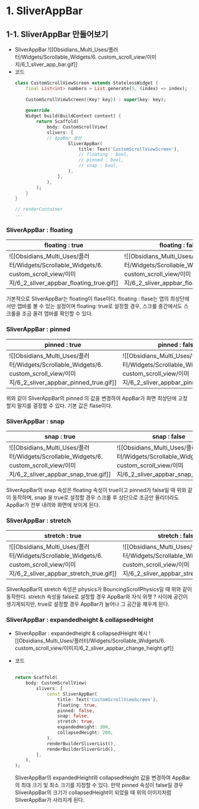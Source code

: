# 1. SliverAppBar

## 1-1. SliverAppBar 만들어보기

 - SliverAppBar
	![[Obsidians_Multi_Uses/플러터/Widgets/Scrollable_Widgets/6. custom_scroll_view/이미지/6_1_sliver_app_bar.gif]]
- 코드
	```dart
	class CustomScrollViewScreen extends StatelessWidget {
		final List<int> numbers = List.generate(5, (index) => index);
		
		CustomScrollViewScreen({Key? key}) : super(key: key);
		
		@override
		Widget build(BuildContext context) {
			return Scaffold(
				body: CustomScrollView(
				slivers: [
				// AppBar 생성
						SliverAppBar(
							title: Text('CustomScrollViewScreen'),
							// floating : bool, 
							// pinned : bool,
							// snap : bool,
						),
					],
				),
			);
		}
	}
	
	// renderContainer
	...
	
	```

### SliverAppBar : floating

| floating : true                                 | floating : false |
| ------------------------------------ | ----- |
| ![[Obsidians_Multi_Uses/플러터/Widgets/Scrollable_Widgets/6. custom_scroll_view/이미지/6_2_sliver_appbar_floating_true.gif]] |![[Obsidians_Multi_Uses/플러터/Widgets/Scrollable_Widgets/6. custom_scroll_view/이미지/6_2_sliver_appbar_floating_false.gif]]      |

기본적으로 SliverAppBar는 floating이 flase이다. floating : flase는 앱의 최상단에서만 앱바를 볼 수 있는 설정이며 floating: true로 설정할 경우, 스크롤 중간에서도 스크롤을 조금 올려 앱바를 확인할 수 있다.


### SliverAppBar : pinned
| pinned : true                      | pinned : false                      |
| ---------------------------------- | ----------------------------------- |
| ![[Obsidians_Multi_Uses/플러터/Widgets/Scrollable_Widgets/6. custom_scroll_view/이미지/6_2_sliver_appbar_pinned_true.gif]] | ![[Obsidians_Multi_Uses/플러터/Widgets/Scrollable_Widgets/6. custom_scroll_view/이미지/6_2_sliver_appbar_pinned_false.gif]] |

위와 같이 SliverAppBar의 pinned 의 값을 변경하여 AppBar가 화면 최상단에 고정 할지 말지를 결정할 수 있다. 기본 값은 flase이다.

### SliverAppBar : snap

| snap : true                                 | snap : false |
| ------------------------------------ | ----- |
| ![[Obsidians_Multi_Uses/플러터/Widgets/Scrollable_Widgets/6. custom_scroll_view/이미지/6_2_sliver_appbar_snap_true.gif]] |![[Obsidians_Multi_Uses/플러터/Widgets/Scrollable_Widgets/6. custom_scroll_view/이미지/6_2_sliver_appbar_snap_false.gif]]      |

SliverAppBar의 snap 속성은 floating 속성이 true이고 pinned가 false일 때 위와 같이 동작하며, snap 을 true로 설정할 경우 스크롤 후 상단으로 조금만 올리더라도 AppBar가 전부 내려와 화면에 보이게 된다.


### SliverAppBar : stretch

| stretch : true                                 | stretch : false |
| ------------------------------------ | ----- |
| ![[Obsidians_Multi_Uses/플러터/Widgets/Scrollable_Widgets/6. custom_scroll_view/이미지/6_2_sliver_appbar_stretch_true.gif]] |![[Obsidians_Multi_Uses/플러터/Widgets/Scrollable_Widgets/6. custom_scroll_view/이미지/6_2_sliver_appbar_stretch_false.gif]]      |

SliverAppBar의 stretch 속성은 physics가 BouncingScrollPhysics일 때 위와 같이 동작한다. stretch 속성을 false로 설정할 경우 AppBar와 자식 위젯 ? 사이에 공간이 생기게되지만, true로 설정할 경우 AppBar가 늘어나 그 공간을 채우게 된다.

### SliverAppBar : expandedheight & collapsedHeight

- SliverAppBar : expandedheight & collapsedHeight 예시
	![[Obsidians_Multi_Uses/플러터/Widgets/Scrollable_Widgets/6. custom_scroll_view/이미지/6_2_sliver_appbar_change_height.gif]]
- 코드
	```dart
		... 
	return Scaffold(
		body: CustomScrollView(
			slivers: [
				const SliverAppBar(
					title: Text('CustomScrollViewScreen'),
					floating: true,
					pinned: false,
					snap: false,
					stretch: true,
					expandedHeight: 300,
					collapsedHeight: 200,
				),
				renderBuilderSliverList(),
				renderBuilderSliverGrid(),
			],
		),
	);
	```
	
	SliverAppBar의 expandedHeight와 collapsedHeight 값을 변경하여 AppBar의 최대 크기 및 최소 크기를 지정할 수 있다. 만약 pinned 속성이 false일 경우 SliverAppBar의 크기가 collapsedHeight이 되었을 때 위의 이미지처럼 SliverAppBar가 사라지게 된다.
	
